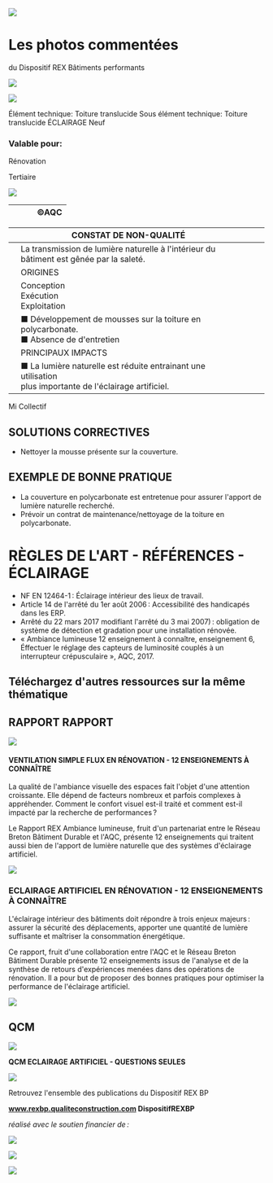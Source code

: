 ![](<images/Encrassement toiture polycarbonate/_page_0_Picture_0.jpeg>)

# Les photos commentées

du Dispositif REX Bâtiments performants

![](<images/Encrassement toiture polycarbonate/_page_0_Picture_3.jpeg>)

![](<images/Encrassement toiture polycarbonate/_page_0_Picture_4.jpeg>)

Élément technique: Toiture translucide Sous élément technique: Toiture translucide ÉCLAIRAGE Neuf

### Valable pour:

Rénovation

Tertiaire

![](<images/Encrassement toiture polycarbonate/_page_0_Picture_9.jpeg>)

|  |  |  | ©AQC |
|--|--|--|------|

|  | CONSTAT DE NON-QUALITÉ                                                                                      |  |  |  |
|--|-------------------------------------------------------------------------------------------------------------|--|--|--|
|  | La transmission de lumière naturelle à l'intérieur du<br>bâtiment est gênée par la saleté.                  |  |  |  |
|  | ORIGINES                                                                                                    |  |  |  |
|  | Conception<br>Exécution<br>Exploitation                                                                     |  |  |  |
|  | ■ Développement de mousses sur la toiture en<br>polycarbonate.<br>■ Absence de d'entretien                  |  |  |  |
|  | PRINCIPAUX IMPACTS                                                                                          |  |  |  |
|  | ■ La lumière naturelle est réduite entrainant une utilisation<br>plus importante de l'éclairage artificiel. |  |  |  |

 Mi Collectif

## SOLUTIONS CORRECTIVES

- Nettoyer la mousse présente sur la couverture.
## EXEMPLE DE BONNE PRATIQUE

- La couverture en polycarbonate est entretenue pour assurer l'apport de lumière naturelle recherché.
- Prévoir un contrat de maintenance/nettoyage de la toiture en polycarbonate.

# RÈGLES DE L'ART - RÉFÉRENCES - ÉCLAIRAGE

- NF EN 12464-1 : Éclairage intérieur des lieux de travail.
- Article 14 de l'arrêté du 1er août 2006 : Accessibilité des handicapés dans les ERP.
- Arrêté du 22 mars 2017 modifiant l'arrêté du 3 mai 2007) : obligation de système de détection et gradation pour une installation rénovée.
- « Ambiance lumineuse 12 enseignement à connaître, enseignement 6, Éffectuer le réglage des capteurs de luminosité couplés à un interrupteur crépusculaire », AQC, 2017.

## Téléchargez d'autres ressources sur la même thématique

## RAPPORT RAPPORT

![](<images/Encrassement toiture polycarbonate/_page_1_Picture_7.jpeg>)

#### **VENTILATION SIMPLE FLUX EN RÉNOVATION - 12 ENSEIGNEMENTS À CONNAÎTRE**

La qualité de l'ambiance visuelle des espaces fait l'objet d'une attention croissante. Elle dépend de facteurs nombreux et parfois complexes à appréhender. Comment le confort visuel est-il traité et comment est-il impacté par la recherche de performances ?

Le Rapport REX Ambiance lumineuse, fruit d'un partenariat entre le Réseau Breton Bâtiment Durable et l'AQC, présente 12 enseignements qui traitent aussi bien de l'apport de lumière naturelle que des systèmes d'éclairage artificiel.

![](<images/Encrassement toiture polycarbonate/_page_1_Picture_11.jpeg>)

### **ECLAIRAGE ARTIFICIEL EN RÉNOVATION - 12 ENSEIGNEMENTS À CONNAÎTRE**

L'éclairage intérieur des bâtiments doit répondre à trois enjeux majeurs : assurer la sécurité des déplacements, apporter une quantité de lumière suffisante et maîtriser la consommation énergétique.

Ce rapport, fruit d'une collaboration entre l'AQC et le Réseau Breton Bâtiment Durable présente 12 enseignements issus de l'analyse et de la synthèse de retours d'expériences menées dans des opérations de rénovation. Il a pour but de proposer des bonnes pratiques pour optimiser la performance de l'éclairage artificiel.

![](<images/Encrassement toiture polycarbonate/_page_1_Picture_15.jpeg>)

## QCM

![](<images/Encrassement toiture polycarbonate/_page_1_Picture_17.jpeg>)

**QCM ECLAIRAGE ARTIFICIEL - QUESTIONS SEULES**

![](<images/Encrassement toiture polycarbonate/_page_1_Picture_19.jpeg>)

Retrouvez l'ensemble des publications du Dispositif REX BP

**www.rexbp.qualiteconstruction.com DispositifREXBP**

*réalisé avec le soutien financier de :*

![](<images/Encrassement toiture polycarbonate/_page_1_Picture_24.jpeg>)

![](<images/Encrassement toiture polycarbonate/_page_1_Picture_25.jpeg>)

![](<images/Encrassement toiture polycarbonate/_page_1_Picture_26.jpeg>)